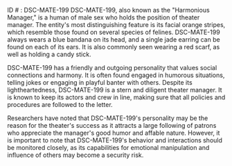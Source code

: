 ID # : DSC-MATE-199
DSC-MATE-199, also known as the "Harmonious Manager," is a human of male sex who holds the position of theater manager. The entity's most distinguishing feature is its facial orange stripes, which resemble those found on several species of felines. DSC-MATE-199 always wears a blue bandana on its head, and a single jade earring can be found on each of its ears. It is also commonly seen wearing a red scarf, as well as holding a candy stick.

DSC-MATE-199 has a friendly and outgoing personality that values social connections and harmony. It is often found engaged in humorous situations, telling jokes or engaging in playful banter with others. Despite its lightheartedness, DSC-MATE-199 is a stern and diligent theater manager. It is known to keep its actors and crew in line, making sure that all policies and procedures are followed to the letter.

Researchers have noted that DSC-MATE-199's personality may be the reason for the theater's success as it attracts a large following of patrons who appreciate the manager's good humor and affable nature. However, it is important to note that DSC-MATE-199's behavior and interactions should be monitored closely, as its capabilities for emotional manipulation and influence of others may become a security risk.
